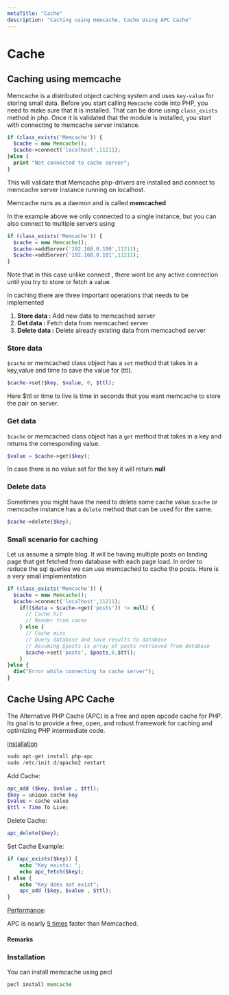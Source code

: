 ```yaml
---
metaTitle: "Cache"
description: "Caching using memcache, Cache Using APC Cache"
---
```


# Cache



## Caching using memcache


Memcache is a distributed object caching system and uses `key-value` for storing small data. Before you start calling `Memcache` code into PHP, you need to make sure that it is installed. That can be done using `class_exists` method in php. Once it is validated that the module is installed, you start with connecting to memcache server instance.

```php
if (class_exists('Memcache')) {
  $cache = new Memcache();
  $cache->connect('localhost',11211);
}else {
  print "Not connected to cache server";
}

```

This will validate that Memcache php-drivers are installed and connect to memcache server instance running on localhost.

> 
Memcache runs as a daemon and is called **memcached**


In the example above we only connected to a single instance, but you can also connect to multiple servers using

```php
if (class_exists('Memcache')) {
  $cache = new Memcache();
  $cache->addServer('192.168.0.100',11211);
  $cache->addServer('192.168.0.101',11211);
}

```

Note that in this case unlike connect , there wont be any active connection until you try to store or fetch a value.

In caching there are three important operations that needs to be implemented

1. **Store data :** Add new data to memcached server
1. **Get data :** Fetch data from memcached server
1. **Delete data :** Delete already existing data from memcached server

### Store data

`$cache` or memcached class object has a `set` method that takes in a key,value and time to save the value for (ttl).

```php
$cache->set($key, $value, 0, $ttl);

```

Here $ttl or time to live is time in seconds that you want memcache to store the pair on server.

### Get data

`$cache` or memcached class object has a `get` method that takes in a key and returns the corresponding value.

```php
$value = $cache->get($key);

```

> 
In case there is no value set for the key it will return **null**


### Delete data

Sometimes you might have the need to delete some cache value.`$cache` or memcache instance has a `delete` method that can be used for the same.

```php
$cache->delete($key);

```

### Small scenario for caching

Let us assume a simple blog. It will be having multiple posts on landing page that get fetched from database with each page load. In order to reduce the sql queries we can use memcached to cache the posts. Here is a very small implementation

```php
if (class_exists('Memcache')) {
  $cache = new Memcache();
  $cache->connect('localhost',11211);
    if(($data = $cache->get('posts')) != null) {
      // Cache hit
      // Render from cache
    } else {
      // Cache miss
      // Query database and save results to database
      // Assuming $posts is array of posts retrieved from database
      $cache->set('posts', $posts,0,$ttl);
    }
}else {
  die("Error while connecting to cache server");
}

```



## Cache Using APC Cache


The Alternative PHP Cache (APC) is a free and open opcode cache for PHP. Its goal is to provide a free, open, and robust framework for caching and optimizing PHP intermediate code.

[installation](http://php.net/manual/en/apc.installation.php)

```php
sudo apt-get install php-apc
sudo /etc/init.d/apache2 restart

```

Add Cache:

```php
apc_add ($key, $value , $ttl);
$key = unique cache key
$value = cache value
$ttl = Time To Live;

```

Delete Cache:

```php
apc_delete($key);

```

Set  Cache Example:

```php
if (apc_exists($key)) {
    echo "Key exists: ";
    echo apc_fetch($key);
} else {
    echo "Key does not exist";
    apc_add ($key, $value , $ttl);
}

```

[Performance](http://stackoverflow.com/questions/1794342/memcache-vs-apc-for-a-single-server-site-data-caching):

APC is nearly [5 times](https://www.percona.com/blog/2006/09/27/apc-or-memcached/) faster than Memcached.



#### Remarks


### Installation

You can install memcache using pecl

```php
pecl install memcache

```

